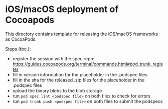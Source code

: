 # iOS/macOS deployment of Cocoapods

This directory contains template for releasing the iOS/macOS frameworks as CocoaPods.

Steps (tbc.):

- register the session with the spec repo: https://guides.cocoapods.org/terminal/commands.html#pod_trunk_register
- fill in version information for the placeholder in the .podspec files
- fill in the sha for the released .zip files for the placeholder in the .podspec files
- upload the binary blobs to the blob storage
- run `pod spec lint <podspec file>` on both files to check for errors
- run `pod trunk push <podspec file>` on both files to submit the podspecs

